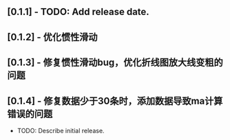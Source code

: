 ## [0.1.1] - TODO: Add release date.

## [0.1.2] - 优化惯性滑动

## [0.1.3] - 修复惯性滑动bug，优化折线图放大线变粗的问题

## [0.1.4] - 修复数据少于30条时，添加数据导致ma计算错误的问题

* TODO: Describe initial release.
